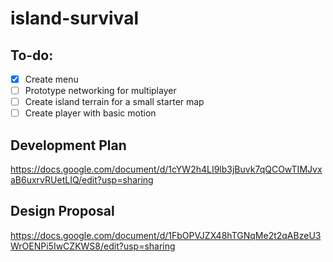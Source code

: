 # island-survival
## To-do:
- [x] Create menu
- [ ] Prototype networking for multiplayer
- [ ] Create island terrain for a small starter map
- [ ] Create player with basic motion

## Development Plan
https://docs.google.com/document/d/1cYW2h4LI9lb3jBuvk7qQCOwTIMJvxaB6uxrvRUetLIQ/edit?usp=sharing

## Design Proposal
https://docs.google.com/document/d/1FbOPVJZX48hTGNqMe2t2qABzeU3WrOENPi5IwCZKWS8/edit?usp=sharing
